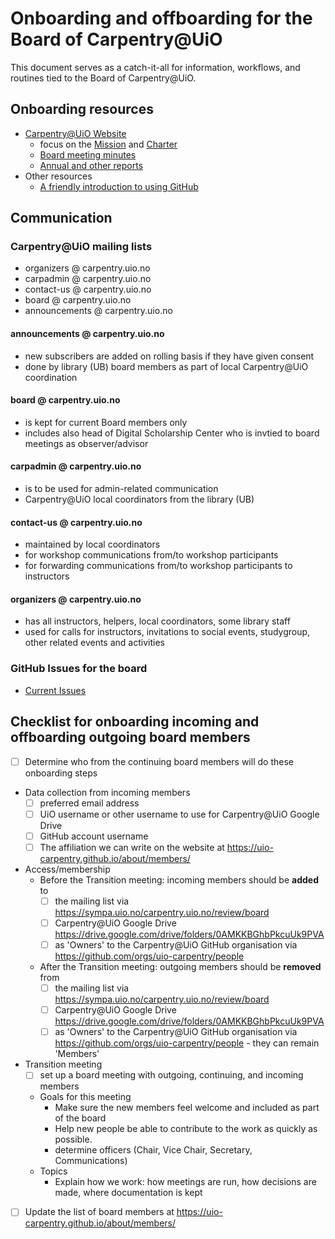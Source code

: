 # Onboarding and offboarding for the Board of Carpentry@UiO

This document serves as a catch-it-all for information, workflows, and routines tied to the Board of Carpentry@UiO.

## Onboarding resources

* [Carpentry@UiO Website](https://uio-carpentry.github.io/about)
  * focus on the [Mission](https://uio-carpentry.github.io/about/)
    and [Charter](https://uio-carpentry.github.io/about/charter/)
  * [Board meeting minutes](https://github.com/uio-carpentry/organisational/tree/master/meetings)
  * [Annual and other reports](https://uio-carpentry.github.io/about/reports/)
* Other resources
  * [A friendly introduction to using GitHub](https://rainsworth.github.io/intro-to-github/)

## Communication

### Carpentry@UiO mailing lists

- organizers @ carpentry.uio.no
- carpadmin @ carpentry.uio.no
- contact-us @ carpentry.uio.no
- board @ carpentry.uio.no
- announcements @ carpentry.uio.no

#### announcements @ carpentry.uio.no
- new subscribers are added on rolling basis if they have given consent
- done by library (UB) board members as part of local Carpentry@UiO coordination

#### board @ carpentry.uio.no
- is kept for current Board members only
- includes also head of Digital Scholarship Center who is invtied to board meetings as observer/advisor

#### carpadmin @ carpentry.uio.no
- is to be used for admin-related communication
- Carpentry@UiO local coordinators from the library (UB)

#### contact-us @ carpentry.uio.no
- maintained by local coordinators
- for workshop communications from/to workshop participants
- for forwarding communications from/to workshop participants to instructors

#### organizers @ carpentry.uio.no
- has all instructors, helpers, local coordinators, some library staff
- used for calls for instructors, invitations to social events, studygroup, other related events and activities


### GitHub Issues for the board

- [Current Issues](https://github.com/uio-carpentry/organisational/issues)

## Checklist for onboarding incoming and offboarding outgoing board members

- [ ] Determine who from the continuing board members will do these onboarding steps
- Data collection from incoming members
  - [ ] preferred email address
  - [ ] UiO username or other username to use for Carpentry@UiO Google Drive
  - [ ] GitHub account username
  - [ ] The affiliation we can write on the website at https://uio-carpentry.github.io/about/members/
- Access/membership
  - Before the Transition meeting: incoming members should be **added** to
    - [ ] the mailing list via https://sympa.uio.no/carpentry.uio.no/review/board
    - [ ] Carpentry@UiO Google Drive https://drive.google.com/drive/folders/0AMKKBGhbPkcuUk9PVA
    - [ ] as 'Owners' to the Carpentry@UiO GitHub organisation via https://github.com/orgs/uio-carpentry/people
  - After the Transition meeting: outgoing members should be **removed** from
      - [ ] the mailing list via https://sympa.uio.no/carpentry.uio.no/review/board
      - [ ] Carpentry@UiO Google Drive https://drive.google.com/drive/folders/0AMKKBGhbPkcuUk9PVA
      - [ ] as 'Owners' to the Carpentry@UiO GitHub organisation via https://github.com/orgs/uio-carpentry/people - they can remain 'Members'
- Transition meeting
  - [ ] set up a board meeting with outgoing, continuing, and incoming members
  - Goals for this meeting
    - Make sure the new members feel welcome and included as part of the board
    - Help new people be able to contribute to the work as quickly as possible.
    - determine officers (Chair, Vice Chair, Secretary, Communications)
  - Topics
    - Explain how we work: how meetings are run, how decisions are made, where documentation is kept
- [ ] Update the list of board members at https://uio-carpentry.github.io/about/members/
